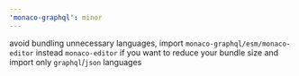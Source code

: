 ```yaml
---
'monaco-graphql': minor
---
```


avoid bundling unnecessary languages, import `monaco-graphql/esm/monaco-editor` instead `monaco-editor` if you want to reduce your bundle size and import only `graphql`/`json` languages
